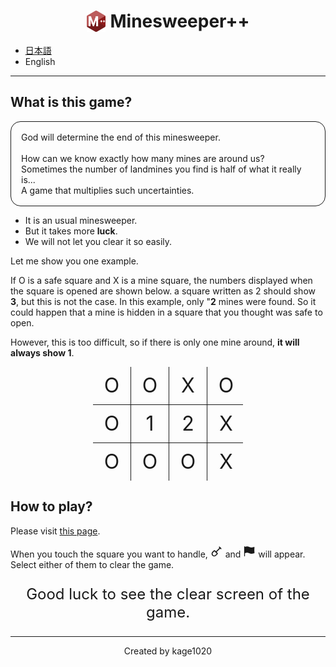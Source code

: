 <h1 align="center" style="display:flex;justify-content:center;align-items:center">
    <img src="public/mpp.svg" width="30" />
    <span style="margin-left:0.5rem">Minesweeper++</span>
</h1>

* [日本語](README.md)
* English

---

## What is this game?

<p style="border:1px solid;padding:1rem;border-radius:1rem">
God will determine the end of this minesweeper.
<br />
<br />
How can we know exactly how many mines are around us?<br />
Sometimes the number of landmines you find is half of what it really is...<br />
A game that multiplies such uncertainties.<br />
</p>

* It is an usual minesweeper.
* But it takes more **luck**.
* We will not let you clear it so easily.

Let me show you one example.

If O is a safe square and X is a mine square, the numbers displayed when the square is opened are shown below. a square written as 2 should show **3**, but this is not the case. In this example, only "**2** mines were found. So it could happen that a mine is hidden in a square that you thought was safe to open.

However, this is too difficult, so if there is only one mine around, **it will always show 1**.

<div style="display:grid;place-items:center;text-align:center;font-size:2rem;margin-bottom:1rem">
<div style="display:grid;grid-template-columns:repeat(4,1fr);width:240px;border-bottom:1px solid">
    <div style="height:60px;width:60px;display:grid;place-items:center;border-right:1px solid">O</div>
    <div style="height:60px;width:60px;display:grid;place-items:center;border-right:1px solid">O</div>
    <div style="height:60px;width:60px;display:grid;place-items:center;border-right:1px solid">X</div>
    <div style="height:60px;width:60px;display:grid;place-items:center">O</div>
</div>
<div style="display:grid;grid-template-columns:repeat(4,1fr);width:240px;border-bottom:1px solid">
    <div style="height:60px;width:60px;display:grid;place-items:center;border-right:1px solid">O</div>
    <div style="height:60px;width:60px;display:grid;place-items:center;border-right:1px solid">1</div>
    <div style="height:60px;width:60px;display:grid;place-items:center;border-right:1px solid">2</div>
    <div style="height:60px;width:60px;display:grid;place-items:center">X</div>
</div>
<div style="display:grid;grid-template-columns:repeat(4,1fr);width:240px">
    <div style="height:60px;width:60px;display:grid;place-items:center;border-right:1px solid">O</div>
    <div style="height:60px;width:60px;display:grid;place-items:center;border-right:1px solid">O</div>
    <div style="height:60px;width:60px;display:grid;place-items:center;border-right:1px solid">O</div>
    <div style="height:60px;width:60px;display:grid;place-items:center">X</div>
</div>
</div>

## How to play?

Please visit [this page](https://minesweeper-plus-plus.vercel.app/).

When you touch the square you want to handle, <svg stroke="currentColor" fill="none" stroke-width="2" viewBox="0 0 24 24" stroke-linecap="round" stroke-linejoin="round" height="20" width="20" xmlns="http://www.w3.org/2000/svg"><desc></desc><path stroke="none" d="M0 0h24v24H0z" fill="none"></path><path d="M17 4l3 3"></path><path d="M18.5 5.5l-8 8"></path><path d="M8.276 11.284l4.44 4.44a0.968 .968 0 0 1 0 1.369l-2.704 2.704a4.108 4.108 0 0 1 -5.809 -5.81l2.704 -2.703a0.968 .968 0 0 1 1.37 0z"></path></svg> and <svg stroke="currentColor" fill="currentColor" stroke-width="0" viewBox="0 0 24 24" ariaHidden="true" height="20" width="20" xmlns="http://www.w3.org/2000/svg"><path fill-rule="evenodd" d="M3 2.25a.75.75 0 01.75.75v.54l1.838-.46a9.75 9.75 0 016.725.738l.108.054a8.25 8.25 0 005.58.652l3.109-.732a.75.75 0 01.917.81 47.784 47.784 0 00.005 10.337.75.75 0 01-.574.812l-3.114.733a9.75 9.75 0 01-6.594-.77l-.108-.054a8.25 8.25 0 00-5.69-.625l-2.202.55V21a.75.75 0 01-1.5 0V3A.75.75 0 013 2.25z" clip-rule="evenodd"></path></svg> will appear. Select either of them to clear the game.

<p align="center" style="font-size:1.5rem">Good luck to see the clear screen of the game.</p>

---

<p align="center">Created by kage1020</p>